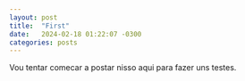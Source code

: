 ```yaml
---
layout: post
title:  "First"
date:   2024-02-18 01:22:07 -0300
categories: posts
---
```

Vou tentar comecar a postar nisso aqui para fazer uns testes.
